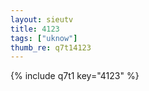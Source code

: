 ```yaml
--- 
layout: sieutv
title: 4123
tags: ["uknow"]
thumb_re: q7t14123
---
```

{% include q7t1 key="4123" %} 
